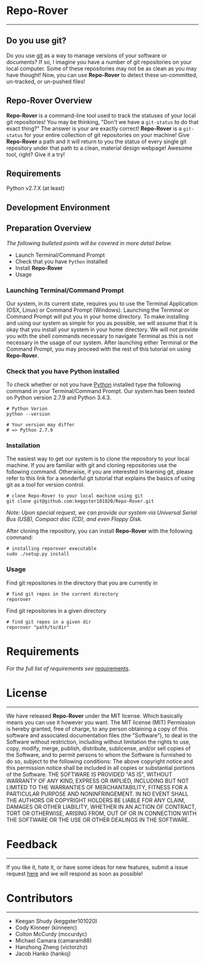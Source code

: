 # Repo-Rover
______

## Do you use git?
Do you use [git](https://git-scm.com/) as a way to manage versions of
your software or documents? If so, I imagine you have a number of git
repositories on your local computer. Some of these repositories may not
be as clean as you may have thought! Now, you can use **Repo-Rover** to
detect these un-committed, un-tracked, or un-pushed files!

## Repo-Rover Overview
**Repo-Rover** is a command-line tool used to track the statuses of your
local git repositories! You may be thinking, "Don't we have a
`git-status` to do that exact thing?" The answer is your are exactly
correct! **Repo-Rover** is a `git-status` for your entire collection of
git repositories on your machine! Give **Repo-Rover** a path and it will
return to you the status of every single git repository under that path
to a clean, material design webpage! Awesome tool, right? Give it a try!

## Requirements
Python v2.7.X (at least)

## Development Environment

## Preparation Overview
_The following bulleted points will be covered in more detail below._
+ Launch Terminal/Command Prompt
+ Check that you have `Python` installed
+ Install **Repo-Rover**
+ Usage

### Launching Terminal/Command Prompt
Our system, in its current state, requires you to use the
Terminal Application (OSX, Linux) or Command Prompt (Windows).
Launching the Terminal or Command Prompt will put you in your home directory.
To make installing and using our system as simple for you as possible,
we will assume that it is okay that you install your system in your home
directory. We will not provide you with the shell commands necessary
to navigate Terminal as this is not necessary in the usage of our system.
After launching either Terminal or the Command Prompt,
you may proceed with the rest of this tutorial on using **Repo-Rover**.

### Check that you have Python installed
To check whether or not you have [Python](https://www.python.org/)
installed type the following command in your Terminal/Command Prompt.
Our system has been tested on Python version 2.7.9 and Python 3.4.3.

```
# Python Verion
python --version

# Your version may differ
# => Python 2.7.9
```

### Installation
The easiest way to get our system is to clone
the repository to your local machine. If you are familiar with git and
cloning repositories use the following command. Otherwise, if you are
interested in learning git, please refer to this link for a wonderful
git tutorial that explains the basics of using git as a tool for version
control.

```
# clone Repo-Rover to your local machine using git
git clone git@github.com:keggster101020/Repo-Rover.git
```
_Note: Upon special request, we can provide our system via Universal
Serial Bus (USB), Compact disc (CD), and even Floppy Disk._

After cloning the repository, you can install **Repo-Rover** with the
following command:

```
# installing reporover executable
sudo ./setup.py install
```

### Usage
Find git repositories in the directory that you are currently in
```
# find git repos in the current directory
reporover
```
Find git repositories in a given directory
```
# find git repos in a given dir
reporover "path/to/dir"
```

# Requirements
_For the full list of requirements see_
[requirements](https://github.com/keggster101020/Repo-Rover/blob/master/docs/RequirementsAnalysis.md).

# License
______

We have released **Repo-Rover** under the MIT license. Which basically means
you can use it however you want.
The MIT license (MIT)
Permission is hereby granted, free of charge, to any person obtaining a
copy of this software and associated documentation files (the
"Software"), to deal in the Software without restriction, including
without limitation the rights to use, copy, modify, merge, publish,
distribute, sublicense, and/or sell copies of the Software, and to
permit persons to whom the Software is furnished to do so, subject to
the following conditions:
The above copyright notice and this permission notice shall be included
in all copies or substantial portions of the Software.
THE SOFTWARE IS PROVIDED "AS IS", WITHOUT WARRANTY OF ANY KIND, EXPRESS
OR IMPLIED, INCLUDING BUT NOT LIMITED TO THE WARRANTIES OF
MERCHANTABILITY, FITNESS FOR A PARTICULAR PURPOSE AND NONINFRINGEMENT.
IN NO EVENT SHALL THE AUTHORS OR COPYRIGHT HOLDERS BE LIABLE FOR ANY
CLAIM, DAMAGES OR OTHER LIABILITY, WHETHER IN AN ACTION OF CONTRACT,
TORT OR OTHERWISE, ARISING FROM, OUT OF OR IN CONNECTION WITH THE
SOFTWARE OR THE USE OR OTHER DEALINGS IN THE SOFTWARE.

# Feedback
______
If you like it, hate it, or have some ideas for new features, submit a
issue request
[here](https://github.com/keggster101020/Repo-Rover/issues) and we will
respond as soon as possible!

# Contributors
______

+ Keegan Shudy (keggster101020)
+ Cody Kinneer (kinneerc)
+ Colton McCurdy (mccurdyc)
+ Michael Camara (camaram88)
+ Hanzhong Zheng (victorzhz)
+ Jacob Hanko (hankoj)


